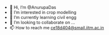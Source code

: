 - 👋 Hi, I’m @AnurupaDas
- 👀 I’m interested in crop modelling
- 🌱 I’m currently learning civil engg
- 💞️ I’m looking to collaborate on ...
- 📫 How to reach me ce18d404@smail.iitm.ac.in

<!---
AnurupaDas/AnurupaDas is a ✨ special ✨ repository because its `README.md` (this file) appears on your GitHub profile.
You can click the Preview link to take a look at your changes.
--->
